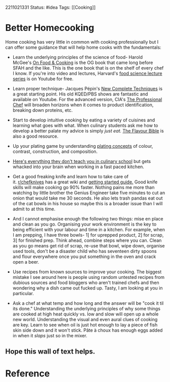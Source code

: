 2211021331
	Status: #idea 
		Tags: [[Cooking]]

# Better Homecooking
Home cooking has very little in common with cooking professionally but I can offer some guidance that will help home cooks with the fundamentals:

-   Learn the underlying principles of the science of food- Harold McGee's [On Food & Cooking](https://www.goodreads.com/book/show/101255.On_Food_and_Cooking) is the OG book that came long before SFAH and the like. This is the one book that is on the shelf of every chef I know. If you're into video and lectures, Harvard's [food science lecture series](https://www.youtube.com/watch?v=d9av8-lhJS8&ab_channel=HarvardUniversity) is on Youtube for free.
    
-   Learn proper technique- Jacques Pépin's [New Complete Techniques](https://www.goodreads.com/book/show/14357461-jacques-p-pin-new-complete-techniques?ac=1&from_search=true&qid=6AwpEKfq1Z&rank=1) is a great starting point. His old KQED/PBS shows are fantastic and available on Youtube. For the advanced version, CIA's [The Professional Chef](https://www.goodreads.com/book/show/306235.The_Professional_Chef?from_search=true&from_srp=true&qid=75mJAb5eUZ&rank=1) will broaden horizons when it comes to product identification, breaking down proteins, etc.
    
-   Start to develop intuitive cooking by eating a variety of cuisines and learning what goes with what. When culinary students ask me how to develop a better palate my advice is simply _just eat._ [The Flavour Bible](https://www.goodreads.com/book/show/4443485-the-flavor-bible) is also a good resource.
    
-   Up your plating game by understanding [plating concepts](https://old.reddit.com/r/AskCulinary/comments/kn3drw/how_did_you_learn_to_plate_food/ghi3gtu/) of colour, contrast, construction, and composition.
    
-   [Here's everything they don't teach you in culinary school](https://old.reddit.com/r/Cooking/comments/jquti8/what_skills_are_being_taught_at_culinary_school/gbpi5qx/) but gets whacked into your brain when working in a fast paced kitchen.
    
-   Get a good freaking knife and learn how to take care of it. [r/chefknives](https://www.reddit.com/r/chefknives/) has a great wiki and [getting started guide.](https://www.reddit.com/r/chefknives/wiki/gettingstarted) Good knife skills will make cooking go 90% faster. Nothing pains me more than watching by little brother the Genius Engineer take five minutes to cut an onion that would take me 30 seconds. He also lets trash pandas eat out of the cat bowls in his house so maybe this is a broader issue than I will admit to at this time.
    
-   And I cannot emphasise enough the following two things: mise en place and clean as you go. Organising your work environment is the key to being efficient with your labour and time in a kitchen. For example, when I am prepping, I have three bowls- 1] for uprepped product, 2] for scrap, 3] for finished prep. Think ahead, combine steps where you can. Clean as you go means get rid of scrap, re-use that bowl, wipe down, organise used tools, don't be a disaster child who has seventeen dirty spoons and flour everywhere once you put something in the oven and crack open a beer.
    
-   Use recipes from known sources to improve your cooking. The biggest mistake I see around here is people using random untested recipes from dubious sources and food bloggers who aren't trained chefs and then wondering why a dish came out fucked up. Tasty, I am looking at you in particular.
    
-   Ask a chef at what temp and how long and the answer will be "cook it til its done." Understanding the underlying principles of why some things are cooked at high heat quickly vs. low and slow will open up a whole new world. Understanding the visual and even aural clues of cooking are key. Learn to see when oil is just hot enough to lay a piece of fish skin side down and it won't stick. Pâte à choux has enough eggs added in when it _slaps_ just so in the mixer.
    

Hope this wall of text helps.
---
# Reference